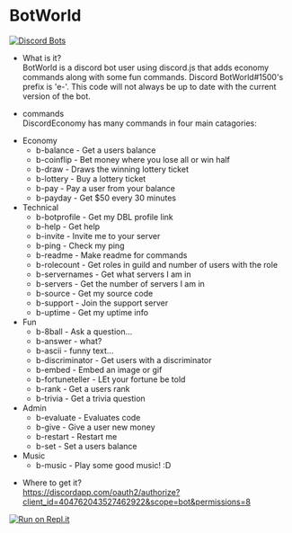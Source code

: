 # BotWorld

[![Discord Bots](https://discordbots.org/api/widget/404762043527462922.svg)](https://discordbots.org/bot/404762043527462922)

 - What is it?<br>
 BotWorld is a discord bot user using discord.js that adds economy commands along with some fun commands. Discord BotWorld#1500's prefix is 'e-'. This code will not always be up to date with the current version of the bot.
 
 - commands<br>
 DiscordEconomy has many commands in four main catagories:
* Economy<br>
    * b-balance - Get a users balance<br>
    * b-coinflip - Bet money where you lose all or win half<br>
    * b-draw - Draws the winning lottery ticket<br>
    * b-lottery - Buy a lottery ticket<br>
    * b-pay - Pay a user from  your balance<br>
    * b-payday - Get $50 every 30 minutes<br>
* Technical<br>
    * b-botprofile - Get my DBL profile link<br>
    * b-help - Get help<br>
    * b-invite - Invite me to your server<br>
    * b-ping - Check my ping<br>
    * b-readme - Make readme for commands<br>
    * b-rolecount - Get roles in guild and number of users with the role<br>
    * b-servernames - Get what servers I am in<br>
    * b-servers - Get the number of servers I am in<br>
    * b-source - Get my source code<br>
    * b-support - Join the support server<br>
    * b-uptime - Get my uptime info<br>
* Fun<br>
    * b-8ball - Ask a question...<br>
    * b-answer - what?<br>
    * b-ascii - funny text...<br>
    * b-discriminator - Get users with a discriminator<br>
    * b-embed - Embed an image or gif<br>
    * b-fortuneteller - LEt your fortune be told<br>
    * b-rank - Get a users rank<br>
    * b-trivia - Get a trivia question<br>
* Admin<br>
    * b-evaluate - Evaluates code<br>
    * b-give - Give a user new money<br>
    * b-restart - Restart me<br>
    * b-set - Set a users balance<br>
* Music<br>
    * b-music - Play some good music! :D<br>
 - Where to get it?<br>
 https://discordapp.com/oauth2/authorize?client_id=404762043527462922&scope=bot&permissions=8

[![Run on Repl.it](https://repl.it/badge/github/d4rckh/BotWorld)](https://repl.it/github/d4rckh/BotWorld)